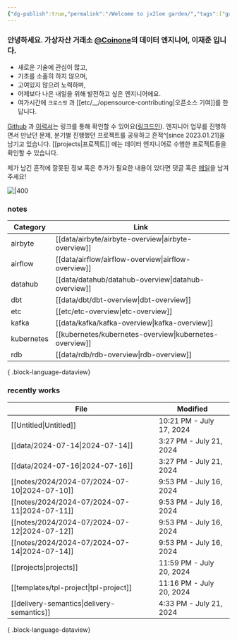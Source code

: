 ```yaml
---
{"dg-publish":true,"permalink":"/Welcome to jx2lee garden/","tags":["gardenEntry"],"dgEnableSearch":true,"noteIcon":"","created":"2023-12-20T00:33:04.000+09:00"}
---
```




### 안녕하세요. 가상자산 거래소 [@Coinone](https://coinone.co.kr/)의 데이터 엔지니어, 이재준 입니다.

- 새로운 기술에 관심이 많고,
- 기초를 소홀히 하지 않으며,
- 고여있지 않으려 노력하며,
- 어제보다 나은 내일을 위해 발전하고 싶은 엔지니어에요.
- 여가시간에 `크로스핏` 과 [[etc/__/opensource-contributing\|오픈소스 기여]]를 한답니다.


[Github](https://github.com/jx2lee) 과 [이력서](https://jx2lee.github.io/resume-en/)는 링크를 통해 확인할 수 있어요([링크드인](https://www.linkedin.com/in/jx2lee/)). 엔지니어 업무를 진행하면서 만났던 문제, 분기별 진행했던 프로젝트를 공유하고 흔적^[since 2023.01.21]을 남기고 있습니다. [[projects\|프로젝트]] 에는 데이터 엔지니어로 수행한 프로젝트들을 확인할 수 있습니다.

제가 남긴 흔적에 잘못된 정보 혹은 추가가 필요한 내용이 있다면 댓글 혹은 [메일](malito:dev.jaejun.lee.1991@gamil.com)을 남겨주세요!


![|400](https://i.imgur.com/EfyC7Gg.jpeg)

### notes
| Category   | Link                                                       |
| ---------- | ---------------------------------------------------------- |
| airbyte    | [[data/airbyte/airbyte-overview\|airbyte-overview]]     |
| airflow    | [[data/airflow/airflow-overview\|airflow-overview]]     |
| datahub    | [[data/datahub/datahub-overview\|datahub-overview]]     |
| dbt        | [[data/dbt/dbt-overview\|dbt-overview]]                 |
| etc        | [[etc/etc-overview\|etc-overview]]                      |
| kafka      | [[data/kafka/kafka-overview\|kafka-overview]]           |
| kubernetes | [[kubernetes/kubernetes-overview\|kubernetes-overview]] |
| rdb        | [[data/rdb/rdb-overview\|rdb-overview]]                 |

{ .block-language-dataview}


### recently works
| File                                             | Modified                 |
| ------------------------------------------------ | ------------------------ |
| [[Untitled\|Untitled]]                        | 10:21 PM - July 17, 2024 |
| [[data/2024-07-14\|2024-07-14]]               | 3:27 PM - July 21, 2024  |
| [[data/2024-07-16\|2024-07-16]]               | 3:27 PM - July 21, 2024  |
| [[notes/2024/2024-07/2024-07-10\|2024-07-10]] | 9:53 PM - July 16, 2024  |
| [[notes/2024/2024-07/2024-07-11\|2024-07-11]] | 9:53 PM - July 16, 2024  |
| [[notes/2024/2024-07/2024-07-12\|2024-07-12]] | 9:53 PM - July 16, 2024  |
| [[notes/2024/2024-07/2024-07-14\|2024-07-14]] | 9:53 PM - July 16, 2024  |
| [[projects\|projects]]                        | 11:59 PM - July 20, 2024 |
| [[templates/tpl-project\|tpl-project]]        | 11:16 PM - July 20, 2024 |
| [[delivery-semantics\|delivery-semantics]]    | 4:33 PM - July 21, 2024  |

{ .block-language-dataview}